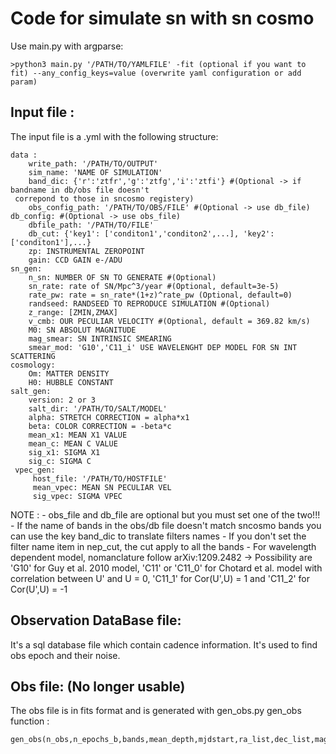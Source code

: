 # Code for simulate sn with sn cosmo
Use main.py with argparse:
```
>python3 main.py '/PATH/TO/YAMLFILE' -fit (optional if you want to fit) --any_config_keys=value (overwrite yaml configuration or add param)
```

## Input file :
The input file is a .yml with the following structure:
```
data :
    write_path: '/PATH/TO/OUTPUT'
    sim_name: 'NAME OF SIMULATION'
    band_dic: {'r':'ztfr','g':'ztfg','i':'ztfi'} #(Optional -> if bandname in db/obs file doesn't
 correpond to those in sncosmo registery)
    obs_config_path: '/PATH/TO/OBS/FILE' #(Optional -> use db_file)
db_config: #(Optional -> use obs_file)
    dbfile_path: '/PATH/TO/FILE'
    db_cut: {'key1': ['conditon1','conditon2',...], 'key2':['conditon1'],...}
    zp: INSTRUMENTAL ZEROPOINT  
    gain: CCD GAIN e-/ADU
sn_gen:
    n_sn: NUMBER OF SN TO GENERATE #(Optional)
    sn_rate: rate of SN/Mpc^3/year #(Optional, default=3e-5)
    rate_pw: rate = sn_rate*(1+z)^rate_pw (Optional, default=0)
    randseed: RANDSEED TO REPRODUCE SIMULATION #(Optional)
    z_range: [ZMIN,ZMAX]
    v_cmb: OUR PECULIAR VELOCITY #(Optional, default = 369.82 km/s)
    M0: SN ABSOLUT MAGNITUDE
    mag_smear: SN INTRINSIC SMEARING
    smear_mod: 'G10','C11_i' USE WAVELENGHT DEP MODEL FOR SN INT SCATTERING
cosmology:
    Om: MATTER DENSITY  
    H0: HUBBLE CONSTANT
salt_gen:
    version: 2 or 3
    salt_dir: '/PATH/TO/SALT/MODEL'  
    alpha: STRETCH CORRECTION = alpha*x1
    beta: COLOR CORRECTION = -beta*c   
    mean_x1: MEAN X1 VALUE
    mean_c: MEAN C VALUE
    sig_x1: SIGMA X1   
    sig_c: SIGMA C
 vpec_gen:
     host_file: '/PATH/TO/HOSTFILE'
     mean_vpec: MEAN SN PECULIAR VEL
     sig_vpec: SIGMA VPEC
```

NOTE : 
       - obs_file and db_file are optional but you must set one of the two!!!    
       - If the name of bands in the obs/db file doesn't match sncosmo bands
    you can use the key band_dic to translate filters names
       - If you don't set the filter name item in nep_cut, the cut apply to all the bands
       - For wavelength dependent model, nomanclature follow arXiv:1209.2482 -> Possibility are  
    'G10' for Guy et al. 2010 model, 'C11' or 'C11_0' for Chotard et al. model with correlation
    between U' and U = 0, 'C11_1' for Cor(U',U) = 1 and 'C11_2' for Cor(U',U) = -1

## Observation DataBase file:
It's a sql database file which contain cadence information. It's used to find obs epoch and their noise.

## Obs file: (No longer usable)
The obs file is in fits format and is generated with gen_obs.py
gen_obs function :
```
gen_obs(n_obs,n_epochs_b,bands,mean_depth,mjdstart,ra_list,dec_list,magsys='ab',gain=1.000)
```
